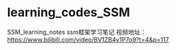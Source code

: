 # learning_codes_SSM
SSM_learning_notes
ssm框架学习笔记
视频地址：https://www.bilibili.com/video/BV1ZB4y1P7o9?t=4&p=117
